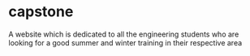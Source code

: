# capstone
 A website which is dedicated to all the engineering students who are looking for a good summer and winter training in their respective area
